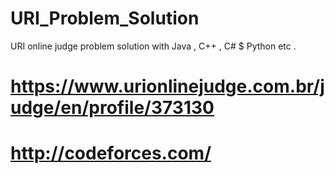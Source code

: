 # URI_Problem_Solution
URI online judge problem solution with Java , C++ , C# $ Python etc .
# https://www.urionlinejudge.com.br/judge/en/profile/373130
# http://codeforces.com/
